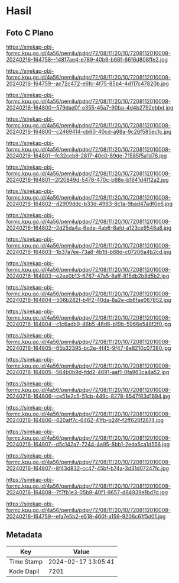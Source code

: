 # Hasil

## Foto C Plano

https://sirekap-obj-formc.kpu.go.id/4a56/pemilu/pdpr/72/08/11/20/10/7208112010008-20240216-164758--14817ae4-e789-40b9-b66f-6616d808ffe2.jpg

https://sirekap-obj-formc.kpu.go.id/4a56/pemilu/pdpr/72/08/11/20/10/7208112010008-20240216-164759--ac72c472-e6fc-4f75-85b4-4d117c47820b.jpg

https://sirekap-obj-formc.kpu.go.id/4a56/pemilu/pdpr/72/08/11/20/10/7208112010008-20240216-164800--579dad0f-e355-45a7-90ba-4d4b2792ebbd.jpg

https://sirekap-obj-formc.kpu.go.id/4a56/pemilu/pdpr/72/08/11/20/10/7208112010008-20240216-164800--c2469414-cb60-40cd-a98a-9c26f585ec1c.jpg

https://sirekap-obj-formc.kpu.go.id/4a56/pemilu/pdpr/72/08/11/20/10/7208112010008-20240216-164801--fc32ceb8-2817-40e0-89de-71585f5a1d76.jpg

https://sirekap-obj-formc.kpu.go.id/4a56/pemilu/pdpr/72/08/11/20/10/7208112010008-20240216-164801--2f20849d-5478-470c-b68e-b1641d4f12a2.jpg

https://sirekap-obj-formc.kpu.go.id/4a56/pemilu/pdpr/72/08/11/20/10/7208112010008-20240216-164802--d2909ddc-b33d-4963-8c1a-9bad47adf0e6.jpg

https://sirekap-obj-formc.kpu.go.id/4a56/pemilu/pdpr/72/08/11/20/10/7208112010008-20240216-164802--2d25da4a-6ede-4ab6-8afd-a123ce9548a8.jpg

https://sirekap-obj-formc.kpu.go.id/4a56/pemilu/pdpr/72/08/11/20/10/7208112010008-20240216-164803--1b37a7ee-73a8-4b18-b68d-c07206a4b2cd.jpg

https://sirekap-obj-formc.kpu.go.id/4a56/pemilu/pdpr/72/08/11/20/10/7208112010008-20240216-164803--e2ee0b13-6767-47a5-8aff-815db2b8d5b2.jpg

https://sirekap-obj-formc.kpu.go.id/4a56/pemilu/pdpr/72/08/11/20/10/7208112010008-20240216-164804--506b282f-b4f2-40da-8a2e-cb6fae067852.jpg

https://sirekap-obj-formc.kpu.go.id/4a56/pemilu/pdpr/72/08/11/20/10/7208112010008-20240216-164804--c1c6adb9-46b5-46d6-b19b-5966e548f2f0.jpg

https://sirekap-obj-formc.kpu.go.id/4a56/pemilu/pdpr/72/08/11/20/10/7208112010008-20240216-164805--65b32395-bc2e-4f45-9f47-8e8210c07380.jpg

https://sirekap-obj-formc.kpu.go.id/4a56/pemilu/pdpr/72/08/11/20/10/7208112010008-20240216-164805--564b0b9d-fdd2-4691-aaf1-0fa963ca4a52.jpg

https://sirekap-obj-formc.kpu.go.id/4a56/pemilu/pdpr/72/08/11/20/10/7208112010008-20240216-164806--ce51e2c5-51cb-449c-8278-8547f83d1894.jpg

https://sirekap-obj-formc.kpu.go.id/4a56/pemilu/pdpr/72/08/11/20/10/7208112010008-20240216-164806--620aff7c-6462-41fb-b24f-f2ff626f2674.jpg

https://sirekap-obj-formc.kpu.go.id/4a56/pemilu/pdpr/72/08/11/20/10/7208112010008-20240216-164807--d5c142a7-7244-4a95-8bb1-2eda5ca1d556.jpg

https://sirekap-obj-formc.kpu.go.id/4a56/pemilu/pdpr/72/08/11/20/10/7208112010008-20240216-164807--8f43d832-cc47-45bf-b74a-3d31d07247fc.jpg

https://sirekap-obj-formc.kpu.go.id/4a56/pemilu/pdpr/72/08/11/20/10/7208112010008-20240216-164808--7f7fb1e3-05b9-40f1-9657-d64939e1bd7d.jpg

https://sirekap-obj-formc.kpu.go.id/4a56/pemilu/pdpr/72/08/11/20/10/7208112010008-20240216-164759--efa7e5b2-e518-460f-a159-9206c61f5d01.jpg


## Metadata

| Key        | Value               |
| ---------- | ------------------- |
| Time Stamp | 2024-02-17 13:05:41 |
| Kode Dapil | 7201                |



